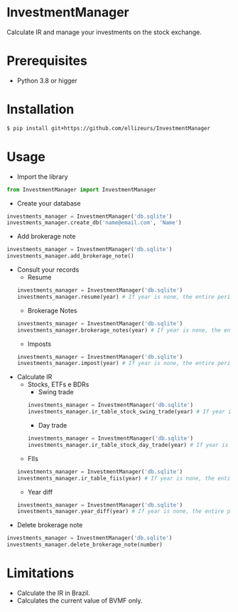 # InvestmentManager

Calculate IR and manage your investments on the stock exchange.

# Prerequisites

- Python 3.8 or higger

# Installation

```bash
$ pip install git+https://github.com/ellizeurs/InvestmentManager
```

# Usage
- Import the library
```python
from InvestmentManager import InvestmentManager
```
- Create your database
```python
investments_manager = InvestmentManager('db.sqlite')
investments_manager.create_db('name@email.com', 'Name')
```
- Add brokerage note
```python
investments_manager = InvestmentManager('db.sqlite')
investments_manager.add_brokerage_note()
```
- Consult your records
    - Resume
    ```python
    investments_manager = InvestmentManager('db.sqlite')
    investments_manager.resume(year) # If year is none, the entire period will be shown
    ```
    - Brokerage Notes
    ```python
    investments_manager = InvestmentManager('db.sqlite')
    investments_manager.brokerage_notes(year) # If year is none, the entire period will be shown
    ```
    - Imposts
    ```python
    investments_manager = InvestmentManager('db.sqlite')
    investments_manager.impost(year) # If year is none, the entire period will be shown
    ```
- Calculate IR
    - Stocks, ETFs e BDRs
        - Swing trade
        ```python
        investments_manager = InvestmentManager('db.sqlite')
        investments_manager.ir_table_stock_swing_trade(year) # If year is none, the entire period will be shown
        ```
        - Day trade
        ```python
        investments_manager = InvestmentManager('db.sqlite')
        investments_manager.ir_table_stock_day_trade(year) # If year is none, the entire period will be shown
        ```
    - FIIs
    ```python
    investments_manager = InvestmentManager('db.sqlite')
    investments_manager.ir_table_fiis(year) # If year is none, the entire period will be shown
    ```
    - Year diff
    ```python
    investments_manager = InvestmentManager('db.sqlite')
    investments_manager.year_diff(year) # If year is none, the entire period will be shown
    ```
- Delete brokerage note
```python
investments_manager = InvestmentManager('db.sqlite')
investments_manager.delete_brokerage_note(number)
```
# Limitations
- Calculate the IR in Brazil.
- Calculates the current value of BVMF only.